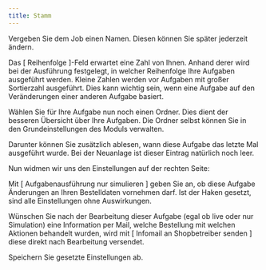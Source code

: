 ```yaml
---
title: Stamm
---
```


Vergeben Sie dem Job einen Namen. Diesen können Sie später jederzeit ändern.

Das [ Reihenfolge ]-Feld erwartet eine Zahl von Ihnen. Anhand derer wird bei der Ausführung festgelegt, in welcher Reihenfolge Ihre Aufgaben ausgeführt werden. Kleine Zahlen werden vor Aufgaben mit großer Sortierzahl ausgeführt. Dies kann wichtig sein, wenn eine Aufgabe auf den Veränderungen einer anderen Aufgabe basiert.

Wählen Sie für Ihre Aufgabe nun noch einen Ordner. Dies dient der besseren Übersicht über Ihre Aufgaben. Die Ordner selbst können Sie in den Grundeinstellungen des Moduls
verwalten.

Darunter können Sie zusätzlich ablesen, wann diese Aufgabe das letzte Mal ausgeführt wurde. Bei der Neuanlage ist dieser Eintrag natürlich noch leer.

Nun widmen wir uns den Einstellungen auf der rechten Seite:

Mit [ Aufgabenausführung nur simulieren ] geben Sie an, ob diese Aufgabe Änderungen an Ihren Bestelldaten vornehmen darf. Ist der Haken gesetzt, sind alle Einstellungen ohne Auswirkungen.

Wünschen Sie nach der Bearbeitung dieser Aufgabe (egal ob live oder nur Simulation) eine Information per Mail, welche Bestellung mit welchen Aktionen behandelt wurden, wird mit [ Infomail an Shopbetreiber senden ] diese direkt nach Bearbeitung versendet.

Speichern Sie gesetzte Einstellungen ab.
